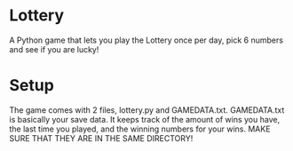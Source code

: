 # Lottery
A Python game that lets you play the Lottery once per day, pick 6 numbers and see if you are lucky!

# Setup
The game comes with 2 files, lottery.py and GAMEDATA.txt. GAMEDATA.txt is basically your save data. It keeps track of the amount of wins you have, the last time you played, and the winning numbers for your wins. MAKE SURE THAT THEY ARE IN THE SAME DIRECTORY!
